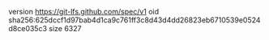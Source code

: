 version https://git-lfs.github.com/spec/v1
oid sha256:625dccf1d97bab4d1ca9c761ff3c8d43d4dd26823eb6710539e0524d8ce035c3
size 6327
